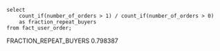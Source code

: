
```
select
    count_if(number_of_orders > 1) / count_if(number_of_orders > 0)
    as fraction_repeat_buyers
from fact_user_order;
```
FRACTION_REPEAT_BUYERS
0.798387